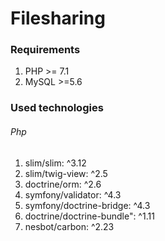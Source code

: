 # <h1> Filesharing </h1>
<h3>Requirements</h4>
<ol>
 <li>PHP >= 7.1</li>
 <li>MySQL >=5.6</li>
 </ol>

<h3>Used technologies</h4>
<h6>Php</h6>
<ol>
     <li>slim/slim: ^3.12</li>
   <li> slim/twig-view: ^2.5</li>
   <li> doctrine/orm: ^2.6</li>
   <li> symfony/validator: ^4.3</li>
   <li> symfony/doctrine-bridge: ^4.3</li>
   <li> doctrine/doctrine-bundle": ^1.11</li>
   <li> nesbot/carbon: ^2.23</li>
 </ol>
 
 
